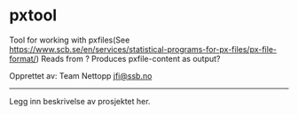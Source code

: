 # pxtool

Tool for working with pxfiles(See https://www.scb.se/en/services/statistical-programs-for-px-files/px-file-format/)
Reads from ?
Produces pxfile-content as output?

Opprettet av:
Team Nettopp <jfi@ssb.no>

---

Legg inn beskrivelse av prosjektet her.
